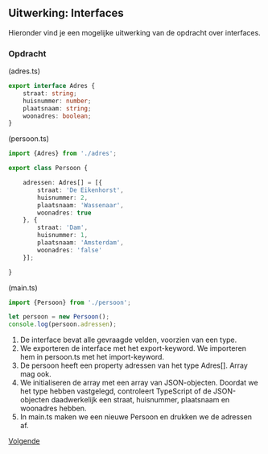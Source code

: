## Uitwerking: Interfaces

Hieronder vind je een mogelijke uitwerking van de opdracht over interfaces.

### Opdracht

(adres.ts)
```typescript
export interface Adres {
    straat: string;
    huisnummer: number;
    plaatsnaam: string;
    woonadres: boolean;
}
```

(persoon.ts)
```typescript
import {Adres} from './adres';

export class Persoon {

    adressen: Adres[] = [{
        straat: 'De Eikenhorst',
        huisnummer: 2,
        plaatsnaam: 'Wassenaar',
        woonadres: true
    }, {
        straat: 'Dam',
        huisnummer: 1,
        plaatsnaam: 'Amsterdam',
        woonadres: 'false'
    }];

}
```

(main.ts)
```typescript
import {Persoon} from './persoon';

let persoon = new Persoon();
console.log(persoon.adressen);
```

1. De interface bevat alle gevraagde velden, voorzien van een type.
2. We exporteren de interface met het export-keyword. We importeren hem in persoon.ts met het import-keyword.
3. De persoon heeft een property adressen van het type Adres[]. Array<Adres> mag ook.
4. We initialiseren de array met een array van JSON-objecten. Doordat we het type hebben vastgelegd, controleert 
   TypeScript of de JSON-objecten daadwerkelijk een straat, huisnummer, plaatsnaam en woonadres hebben.
5. In main.ts maken we een nieuwe Persoon en drukken we de adressen af.

[Volgende](25.meer_typescript.md)
